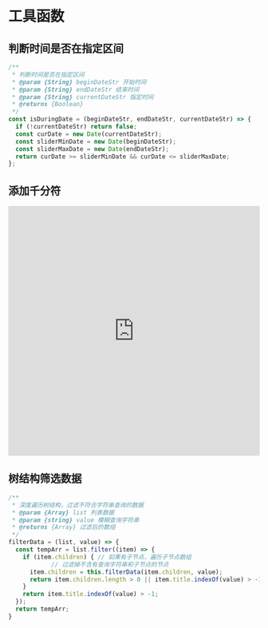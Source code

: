 # 工具函数

## 判断时间是否在指定区间

```js
/**
 * 判断时间是否在指定区间
 * @param {String} beginDateStr 开始时间
 * @param {String} endDateStr 结束时间
 * @param {String} currentDateStr 指定时间
 * @returns {Boolean}
 */
const isDuringDate = (beginDateStr, endDateStr, currentDateStr) => {
  if (!currentDateStr) return false;
  const curDate = new Date(currentDateStr);
  const sliderMinDate = new Date(beginDateStr);
  const sliderMaxDate = new Date(endDateStr);
  return curDate >= sliderMinDate && curDate <= sliderMaxDate;
};
```

## 添加千分符

<iframe height="500" style="width: 100%;" scrolling="no" title="千分符" src="https://codepen.io/idleness0769/embed/PoKaqyr?default-tab=html%2Cresult" frameborder="no" loading="lazy" allowtransparency="true" allowfullscreen="true">
  See the Pen <a href="https://codepen.io/idleness0769/pen/PoKaqyr">
  千分符</a> by Zhuming Ye (<a href="https://codepen.io/idleness0769">@idleness0769</a>)
  on <a href="https://codepen.io">CodePen</a>.
</iframe>

## 树结构筛选数据

```js
/**
 * 深度遍历树结构，过滤不符合字符串查询的数据
 * @param {Array} list 列表数据
 * @param {string} value 模糊查询字符串
 * @returns {Array} 过滤后的数组
 */
filterData = (list, value) => {
  const tempArr = list.filter((item) => {
    if (item.children) { // 如果有子节点，遍历子节点数组
			// 过滤掉不含有查询字符串和子节点的节点
      item.children = this.filterData(item.children, value);
      return item.children.length > 0 || item.title.indexOf(value) > -1;
    }
    return item.title.indexOf(value) > -1;
  });
  return tempArr;
}
```